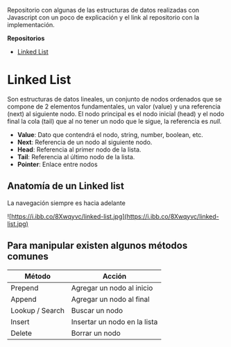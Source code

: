 Repositorio con algunas de las estructuras de datos realizadas con Javascript con un poco de explicación y el link al repositorio con la implementación.

**Repositorios**

- [Linked List](https://github.com/danys182/estructura-datos-javascript/blob/main/js/simply-linked-list.js)

# Linked List

Son estructuras de datos lineales, un conjunto de nodos ordenados que se compone de 2 elementos fundamentales, un valor (value) y una referencia (next) al siguiente nodo. El nodo principal es el nodo inicial (head) y el nodo final la cola (tail) que al no tener un nodo que le sigue, la referencia es *null.* 

- **Value**: Dato que contendrá el nodo, string, number, boolean, etc.
- **Next**: Referencia de un nodo al siguiente nodo.
- **Head**: Referencia al primer nodo de la lista.
- **Tail**: Referencia al último nodo de la lista.
- **Pointer**: Enlace entre nodos

## Anatomía de un Linked list

La navegación siempre es hacia adelante

![https://i.ibb.co/8Xwqyvc/linked-list.jpg](https://i.ibb.co/8Xwqyvc/linked-list.jpg)

## Para manipular existen algunos métodos comunes

| Método | Acción |
| --- | --- |
| Prepend | Agregar un nodo al inicio |
| Append | Agregar un nodo al final |
| Lookup / Search | Buscar un nodo |
| Insert | Insertar un nodo en la lista |
| Delete | Borrar un nodo |